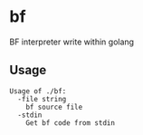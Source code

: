 bf
====

BF interpreter write within golang

Usage
-----

```
Usage of ./bf:
  -file string
    bf source file
  -stdin
    Get bf code from stdin
```
